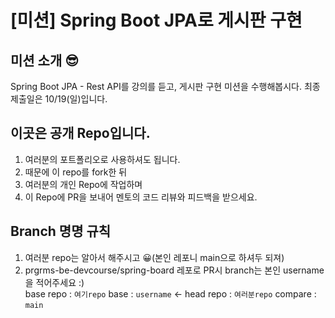 # [미션] Spring Boot JPA로 게시판 구현

## 미션 소개 😎
Spring Boot JPA - Rest API를 강의를 듣고, 게시판 구현 미션을 수행해봅시다.
최종 제출일은 10/19(일)입니다.

## 이곳은 공개 Repo입니다.
1. 여러분의 포트폴리오로 사용하셔도 됩니다.
2. 때문에 이 repo를 fork한 뒤
3. 여러분의 개인 Repo에 작업하며
4. 이 Repo에 PR을 보내어 멘토의 코드 리뷰와 피드백을 받으세요.

## Branch 명명 규칙
1. 여러분 repo는 알아서 해주시고 😀(본인 레포니 main으로 하셔두 되져)
2. prgrms-be-devcourse/spring-board 레포로 PR시 branch는 본인 username을 적어주세요 :)  
   base repo : `여기repo` base : `username` ← head repo : `여러분repo` compare : `main`
